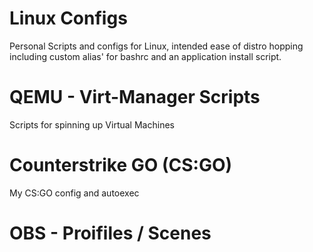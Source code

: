 # Linux Configs
Personal Scripts and configs for Linux, intended ease of distro hopping including custom alias' for bashrc and an application install script.

# QEMU - Virt-Manager Scripts
Scripts for spinning up Virtual Machines 

# Counterstrike GO (CS:GO)
My CS:GO config and autoexec 

# OBS - Proifiles / Scenes

